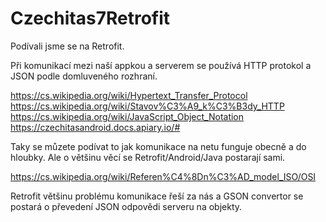# Czechitas7Retrofit

Podívali jsme se na Retrofit.

Při komunikací mezi naší appkou a serverem se používá HTTP protokol a JSON podle domluveného rozhraní.

https://cs.wikipedia.org/wiki/Hypertext_Transfer_Protocol
https://cs.wikipedia.org/wiki/Stavov%C3%A9_k%C3%B3dy_HTTP
https://cs.wikipedia.org/wiki/JavaScript_Object_Notation
https://czechitasandroid.docs.apiary.io/#

Taky se můzete podívat to jak komunikace na netu funguje obecně a do hloubky. Ale o většinu věcí se Retrofit/Android/Java postarají sami.

https://cs.wikipedia.org/wiki/Referen%C4%8Dn%C3%AD_model_ISO/OSI

Retrofit většinu problému komunikace řeší za nás a GSON convertor se postará o převedení JSON odpovědi serveru na objekty.
